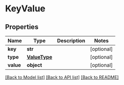# KeyValue

## Properties
Name | Type | Description | Notes
------------ | ------------- | ------------- | -------------
**key** | **str** |  | [optional] 
**type** | [**ValueType**](ValueType.md) |  | [optional] 
**value** | **object** |  | [optional] 

[[Back to Model list]](../README.md#documentation-for-models) [[Back to API list]](../README.md#documentation-for-api-endpoints) [[Back to README]](../README.md)

